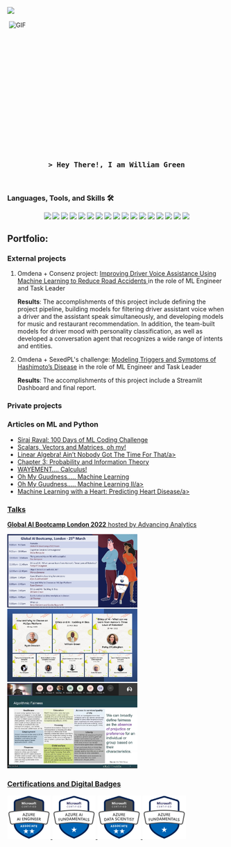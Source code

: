 <!-- https://github.com/ShahriarShafin/ -->
<!-- April 15, 2021 -->
<!-- LEAVE A STAR, IF YOU LIKE IT ! -->

<!-- Profile Views Counter -->
![](https://komarev.com/ghpvc/?username=wbgreen0405-github-username&color=blueviolet)

<img align="right" alt="GIF" src="https://github.com/wbgreen0405/wbgreen0405/blob/main/A%20Man%20Coding%20Lofi%20Animation.gif?raw=true" width="500" height="320" />


<!-- Intro  -->
<h3 align="center">
        <samp>&gt; Hey There!, I am
                <b><a target="_blank" >William Green</a></b>
        </samp>
</h3>
<br>



### Languages, Tools, and Skills 🛠
<div align="center">
<img  src ="https://img.shields.io/badge/Keras-D00000?style=for-the-badge&logo=Keras&logoColor=white" />
<img   src ="https://img.shields.io/badge/TensorFlow-FF6F00?style=for-the-badge&logo=TensorFlow&logoColor=white"   />
<img   src ="https://img.shields.io/badge/PyTorch-EE4C2C?style=for-the-badge&logo=PyTorch&logoColor=white"  />
<img   src = "https://img.shields.io/badge/MySQL-00000F?style=for-the-badge&logo=mysql&logoColor=white"  />
<img  src = "https://img.shields.io/badge/Git-F05032?style=for-the-badge&logo=git&logoColor=white" />
<img  src = "https://img.shields.io/badge/conda-342B029.svg?&style=for-the-badge&logo=anaconda&logoColor=white" />
<img  src = "https://img.shields.io/badge/Docker-2CA5E0?style=for-the-badge&logo=docker&logoColor=white" />
<img  src = "https://img.shields.io/badge/Microsoft-666666?style=for-the-badge&logo=microsoft&logoColor=white"  />
<img  src = "https://img.shields.io/badge/Jupyter-F37626.svg?&style=for-the-badge&logo=Jupyter&logoColor=white" />
<img  src ="https://img.shields.io/badge/Azure_DevOps-0078D7?style=for-the-badge&logo=azure-devops&logoColor=white" />
<img  src ="https://img.shields.io/badge/Google_Cloud-4285F4?style=for-the-badge&logo=google-cloud&logoColor=white" />
<img  src ="https://img.shields.io/badge/microsoft%20azure-0089D6?style=for-the-badge&logo=microsoft-azure&logoColor=white" />
<img src ="https://img.shields.io/badge/Amazon_AWS-232F3E?style=for-the-badge&logo=amazon-aws&logoColor=white" />
<img src = "https://img.shields.io/badge/PowerBI-F2C811?style=for-the-badge&logo=Power%20BI&logoColor=white" />
<img src ="https://img.shields.io/badge/Weights_&_Biases-FFBE00?style=for-the-badge&logo=WeightsAndBiases&logoColor=white" />
<img src ="https://img.shields.io/badge/Python-FFD43B?style=for-the-badge&logo=python&logoColor=blue" />
 <img src ="https://img.shields.io/badge/GitHub-100000?style=for-the-badge&logo=github&logoColor=white" />
</div>

## Portfolio:

### External projects 

1. Omdena + Consenz project: <a href="https://omdena.com/projects/voice-assistance/">Improving Driver Voice Assistance Using Machine Learning to Reduce Road Accidents </a> in the role of ML Engineer and Task Leader

    **Results**: The accomplishments of this project include defining the project pipeline, building models for filtering driver assistant voice when a driver and the assistant speak simultaneously, and developing models for music and restaurant recommendation. In addition, the team-built models for driver mood with personality classification, as well as developed a conversation agent that recognizes a wide range of intents and entities.
        
2. Omdena + SexedPL's challenge: <a href="https://omdena.com/projects/hashimoto-disease/">Modeling Triggers and Symptoms of Hashimoto’s Disease</a> in the role of ML Engineer and Task Leader 

    **Results**: The accomplishments of this project include a Streamlit Dashboard and final report. 

### Private projects


### Articles on ML and Python
- <a href="https://medium.com/@dskswu/siraj-raval-100-days-of-ml-coding-challenge-7b985d8a4e82">Siraj Raval: 100 Days of ML Coding Challenge</a>
- <a href="https://medium.com/@dskswu/scalars-vectors-and-matrices-oh-my-9054d2bda1f9">Scalars, Vectors and Matrices, oh my!</a>
- <a href="https://medium.com/@dskswu/linear-algebra-aint-nobody-got-the-time-for-that-ee0c98cfdf25">Linear Algebra! Ain’t Nobody Got The Time For That/a>
- <a href="https://medium.com/@dskswu/chapter-3-probability-and-information-theory-ecad8b1aeefe">Chapter 3: Probability and Information Theory</a>
- <a href="https://medium.com/@dskswu/wayement-calculus-e7577fabd58f">WAYEMENT…. Calculus!</a>
- <a href="https://medium.com/@dskswu/oh-my-guudness-machine-learning-46fc4acf745d">Oh My Guudness….. Machine Learning</a>
- <a href="https://medium.com/@dskswu/oh-my-guudness-machine-learning-ii-1068a7abc09b">Oh My Guudness….. Machine Learning II/a>
- <a href="https://medium.com/@dskswu/machine-learning-with-a-heart-predicting-heart-disease-b2e9f24fee84">Machine Learning with a Heart: Predicting Heart Disease/a>

### Talks
        
**Global AI Bootcamp London 2022** hosted by Advancing Analytics
<p float="left">
  <img src="https://github.com/wbgreen0405/wbgreen0405/blob/main/img/GlobalAIBootcamp.jpg" width="300" />
  <img src="https://github.com/wbgreen0405/wbgreen0405/blob/main/img/GlobalAIBootcampII.jpg" width="300" /> 
  <img src="https://github.com/wbgreen0405/wbgreen0405/blob/main/img/GlobalAIBootcampIII.jpg" width="300" />
</p>
        
### Certifications and Digital Badges
     
<p float="left">
  <img src="https://github.com/wbgreen0405/wbgreen0405/blob/main/img/microsoft-certified-azure-ai-engineer-associate.png" width="100" />
  <img src="https://github.com/wbgreen0405/wbgreen0405/blob/main/img/microsoft-certified-azure-ai-fundamentals.png" width="100" /> 
  <img src="https://github.com/wbgreen0405/wbgreen0405/blob/main/img/microsoft-certified-azure-data-scientist-associate.png" width="100" />
  <img src="https://github.com/wbgreen0405/wbgreen0405/blob/main/img/microsoft-certified-azure-fundamentals.png" width="100" />
</p>
        
<!--

## Technical Skills

### Operating systems

### Database/Server

###Programm Language

## Certificates

### Other Software Tools


## Portfolio:

### External projects 


**wbgreen0405/wbgreen0405** is a ✨ _special_ ✨ repository because its `README.md` (this file) appears on your GitHub profile.

Here are some ideas to get you started:

- 🔭 I’m currently working on ...
- 🌱 I’m currently learning ...
- 👯 I’m looking to collaborate on ...
- 🤔 I’m looking for help with ...
- 💬 Ask me about ...
- 📫 How to reach me: ...
- 😄 Pronouns: ...
- ⚡ Fun fact: ...
-->
